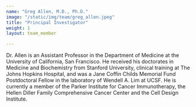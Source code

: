 ```yaml
---
name: "Greg Allen, M.D., Ph.D."
image: "/static/img/team/greg_allen.jpeg"
title: "Principal Investigator"
weight: 1
layout: team_member

---
```

Dr. Allen is an Assistant Professor in the Department of Medicine at the University of California, San Francisco.  He received his doctorates in Medicine and Biochemistry from Stanford University, clinical training at The Johns Hopkins Hospital, and was a Jane Coffin Childs Memorial Fund Postdoctoral Fellow in the laboratory of Wendell A. Lim at UCSF.  He is currently a member of the Parker Institute for Cancer Immunotherapy, the Hellen Diller Family Comprehensive Cancer Center and the Cell Design Institute.